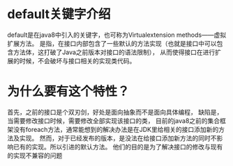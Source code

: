 # default关键字介绍
default是在java8中引入的关键字，也可称为Virtualextension methods——虚拟扩展方法。
是指，在接口内部包含了一些默认的方法实现（也就是接口中可以包含方法体，这打破了Java之前版本对接口的语法限制），
从而使得接口在进行扩展的时候，不会破坏与接口相关的实现类代码。

# 为什么要有这个特性？
首先，之前的接口是个双刃剑，好处是面向抽象而不是面向具体编程，
缺陷是，当需要修改接口时候，需要修改全部实现该接口的类，
目前的java8之前的集合框架没有foreach方法，通常能想到的解决办法是在JDK里给相关的接口添加新的方法及实现。
然而，对于已经发布的版本，是没法在给接口添加新方法的同时不影响已有的实现。所以引进的默认方法。
他们的目的是为了解决接口的修改与现有的实现不兼容的问题